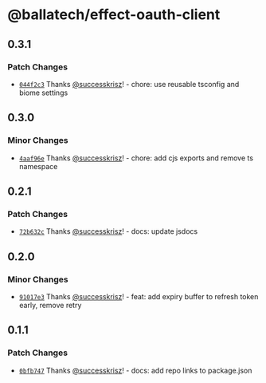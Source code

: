 # @ballatech/effect-oauth-client

## 0.3.1

### Patch Changes

- [`044f2c3`](https://github.com/successkrisz/effect-packages/commit/044f2c3b306bed73fde68838a7afabac814c2f09) Thanks [@successkrisz](https://github.com/successkrisz)! - chore: use reusable tsconfig and biome settings

## 0.3.0

### Minor Changes

- [`4aaf96e`](https://github.com/successkrisz/effect-packages/commit/4aaf96ea20a6d3e9d443cf980975f24b43d0fc36) Thanks [@successkrisz](https://github.com/successkrisz)! - chore: add cjs exports and remove ts namespace

## 0.2.1

### Patch Changes

- [`72b632c`](https://github.com/successkrisz/effect-packages/commit/72b632ce5b9463a72a287887cf68ce5916b1ffd9) Thanks [@successkrisz](https://github.com/successkrisz)! - docs: update jsdocs

## 0.2.0

### Minor Changes

- [`91017e3`](https://github.com/successkrisz/effect-packages/commit/91017e342af8941058af51d7f9428d53760ca5be) Thanks [@successkrisz](https://github.com/successkrisz)! - feat: add expiry buffer to refresh token early, remove retry

## 0.1.1

### Patch Changes

- [`0bfb747`](https://github.com/successkrisz/effect-packages/commit/0bfb747c38176767f89e2c41e77a0d2e15d82809) Thanks [@successkrisz](https://github.com/successkrisz)! - docs: add repo links to package.json
